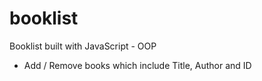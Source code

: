 # booklist
Booklist built with JavaScript - OOP
- Add / Remove books which include Title, Author and ID
